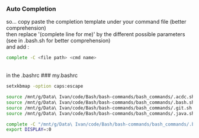 ### Auto Completion

so... copy paste the completion template under your command file (better comprehension)<br />
then replace '(complete line for me)' by the different possible parameters (see in .bash.sh for better comprehension)<br />
and add :<br />

```sh
complete -C <file path> <cmd name>
```

<br />
in the .bashrc
### my.bashrc

```sh
setxkbmap -option caps:escape

source /mnt/g/Data\ Ivan/code/Bash/bash-commands/bash_commands/.acdc.sh
source /mnt/g/Data\ Ivan/code/Bash/bash-commands/bash_commands/.bash.sh
source /mnt/g/Data\ Ivan/code/Bash/bash-commands/bash_commands/.git.sh
source /mnt/g/Data\ Ivan/code/Bash/bash-commands/bash_commands/.java.sh

complete -C "/mnt/g/Data\ Ivan/code/Bash/bash-commands/bash_commands/.bash.sh" cdto
export DISPLAY=:0
```
